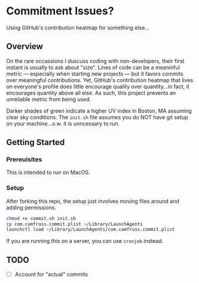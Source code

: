 # Commitment Issues?
Using GitHub's contribution heatmap for something else...

## Overview
On the rare occassions I duscuss coding with non-developers, their first instant is usually to ask about "size". Lines of code can be a meaninful metric — especially when starting new projects — but it favors commits over meaningful contributions. Yet, GitHub's contribution heatmap that lives on everyone's profile does little encourage quality over quantity...in fact, it encourages quantity above all else. As such, this project prevents an unreliable metric from being used.

Darker shades of green indicate a higher UV index in Boston, MA assuming clear sky conditions. The `init.sh` file assumes you do NOT have git setup on your machine...o.w. it is unncessary to run.  

## Getting Started

### Prereuisites

This is intended to run on MacOS. 

### Setup

After forking this repo, the setup just involves moving files around and adding permissions. 

```Bash
chmod +x commit.sh init.sh
cp com.camfruss.commit.plist ~/Library/LaunchAgents
launchctl load ~/Library/LaunchAgents/com.camfruss.commit.plist
```

If you are running this on a server, you can use `cronjob` instead. 

## TODO

- [ ] Account for "actual" commits

